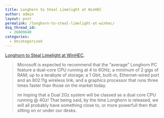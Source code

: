 ```yaml
---
title: Longhorn to Steal Limelight at WinHEC
author: admin
layout: post
permalink: /longhorn-to-steal-limelight-at-winhec/
dsq_thread_id:
  - 26009640
categories:
  - Uncategorized
---
```

[Longhorn to Steal Limelight at WinHEC][1].  


> Microsoft is expected to recommend that the &#8220;average&#8221; Longhorn PC feature a dual-core CPU running at 4 to 6GHz; a minimum of 2 gigs of RAM; up to a terabyte of storage; a 1 Gbit, built-in, Ethernet-wired port and an 802.11g wireless link; and a graphics processor that runs three times faster than those on the market today. </p>
im hoping that a Dual 2Gz system will be classed as a dual core CPU running @ 4Gz! That being said, by the time Longhorn is released, we will all probably have something close to, or more powerfull then that sitting on or under our desks.

 [1]: http://www.microsoft-watch.com/article2/0,1995,1581842,00.asp